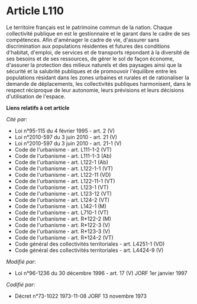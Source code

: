 # Article L110

Le territoire français est le patrimoine commun de la nation. Chaque collectivité publique en est le gestionnaire et le
garant dans le cadre de ses compétences. Afin d'aménager le cadre de vie, d'assurer sans discrimination aux populations
résidentes et futures des conditions d'habitat, d'emploi, de services et de transports répondant à la diversité de ses
besoins et de ses ressources, de gérer le sol de façon économe, d'assurer la protection des milieux naturels et des paysages
ainsi que la sécurité et la salubrité publiques et de promouvoir l'équilibre entre les populations résidant dans les zones
urbaines et rurales et de rationaliser la demande de déplacements, les collectivités publiques harmonisent, dans le respect
réciproque de leur autonomie, leurs prévisions et leurs décisions d'utilisation de l'espace.

**Liens relatifs à cet article**

_Cité par_:

  - Loi n°95-115 du 4 février 1995 - art. 2 (V)
  - Loi n°2010-597 du 3 juin 2010 - art. 21 (V)
  - Loi n°2010-597 du 3 juin 2010 - art. 21-1 (V)
  - Code de l'urbanisme - art. L111-1-2 (VT)
  - Code de l'urbanisme - art. L111-1-3 (Ab)
  - Code de l'urbanisme - art. L122-1 (Ab)
  - Code de l'urbanisme - art. L122-1-1 (VT)
  - Code de l'urbanisme - art. L122-11 (VD)
  - Code de l'urbanisme - art. L122-11-1 (VT)
  - Code de l'urbanisme - art. L123-1 (VT)
  - Code de l'urbanisme - art. L123-12 (VT)
  - Code de l'urbanisme - art. L124-2 (VT)
  - Code de l'urbanisme - art. L142-1 (M)
  - Code de l'urbanisme - art. L710-1 (VT)
  - Code de l'urbanisme - art. R*122-2 (M)
  - Code de l'urbanisme - art. R*122-3 (V)
  - Code de l'urbanisme - art. R*123-3 (V)
  - Code de l'urbanisme - art. R*124-2 (VT)
  - Code général des collectivités territoriales - art. L4251-1 (VD)
  - Code général des collectivités territoriales - art. L4424-9 (V)

_Modifié par_:

  - Loi n°96-1236 du 30 décembre 1996 - art. 17 (V) JORF 1er janvier 1997

_Codifié par_:

  - Décret n°73-1022 1973-11-08 JORF 13 novembre 1973

